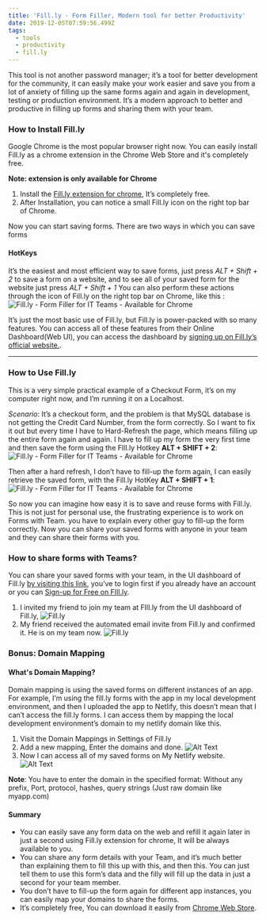 ```yaml
---
title: 'Fill.ly - Form Filler, Modern tool for better Productivity'
date: 2019-12-05T07:59:56.499Z
tags:
  - tools
  - productivity
  - fill.ly
---
```

This tool is not another password manager; it’s a tool for better development for the community, it can easily make your work easier and save you from a lot of anxiety of filling up the same forms again and again in development, testing or production environment. It’s a modern approach to better and productive in filling up forms and sharing them with your team.


### How to Install Fill.ly

Google Chrome is the most popular browser right now. You can easily install Fill.ly as a chrome extension in the Chrome Web Store and it's completely free.

 __Note: extension is only available for Chrome__

1. Install the [Fill.ly extension for chrome](https://chrome.google.com/webstore/detail/filly-form-filler-team-co/imemmdpjflmkjjomahchpaijgfhnpdmp), It’s completely free.
2. After Installation, you can notice a small Fill.ly icon on the right top bar of Chrome. 

Now you can start saving forms. There are two ways in which you can save forms 

#### HotKeys
It’s the easiest and most efficient way to save forms, just press *ALT + Shift + 2* to save a form on a website, and to see all of your saved form for the website just press *ALT + Shift + 1* 
You can also perform these actions through the icon of Fill.ly on the right top bar on Chrome, like this :
![Fill.ly - Form Filler for IT Teams - Available for Chrome ](https://thepracticaldev.s3.amazonaws.com/i/dfa00fmifp0vdxk6zxgx.png)

It’s just the most basic use of Fill.ly, but Fill.ly is power-packed with so many features. You can access all of these features from their Online Dashboard(Web UI), you can access the dashboard by [signing up on Fill.ly’s official website.](https://fill.ly/).

___

### How to Use Fill.ly
This is a very simple practical example of a Checkout Form, it’s on my computer right now, and I’m running it on a Localhost.

*Scenario*: It’s a checkout form, and the problem is that MySQL database is not getting the Credit Card Number, from the form correctly. So I want to fix it out but every time I have to Hard-Refresh the page,  which means filling up the entire form again and again.
I have to fill up my form the very first time and then save the form using the FIll.ly Hotkey **ALT + SHIFT + 2**: 
![Fill.ly - Form Filler for IT Teams - Available for Chrome ](https://thepracticaldev.s3.amazonaws.com/i/lu0ot5z8ngteyebtwj1r.gif)

Then after a hard refresh, I don’t have to fill-up the form again, I can easily retrieve the saved form, with the  Fill.ly HotKey **ALT + SHIFT + 1**:
![Fill.ly - Form Filler for IT Teams - Available for Chrome ](https://thepracticaldev.s3.amazonaws.com/i/b6ddsrmjx1yh8yws2b1m.gif)

So now you can imagine how easy it is to save and reuse forms with Fill.ly. This is not just for personal use, the frustrating experience is to work on Forms with Team. you have to explain every other guy to fill-up the form correctly. Now you can share your saved forms with anyone in your team and they can share their forms with you.

### How to share forms with Teams?

You can share your saved forms with your team, in the UI dashboard of Fill.ly  [by visiting this link](https://fill.ly/form/admin), you’ve to login first if you already have an account or you can [Sign-up for Free on FIll.ly](https://fill.ly/signup).

 1. I invited my friend to join my team at FIll.ly from the UI dashboard of Fill.ly, 
![Fill.ly](https://thepracticaldev.s3.amazonaws.com/i/10cbyuq1y6hqjzzt2jlx.png)
 2. My friend received the automated email invite from Fill.ly and confirmed it. He is on my team now.
![Fill.ly](https://thepracticaldev.s3.amazonaws.com/i/0b207she61b79swkrt2x.png)



### Bonus: Domain Mapping
#### What's Domain Mapping?
Domain mapping is using the saved forms on different instances of an app. For example, I’m using the fill.ly forms with the app in my local development environment, and then I uploaded the app to Netlify, this doesn’t mean that I can’t access the fill.ly forms. I can access them by mapping the local development environment’s domain to my netlify domain like this.

1.  Visit the Domain Mappings in Settings of Fill.ly
2. Add a new mapping, Enter the domains and done.
![Alt Text](https://thepracticaldev.s3.amazonaws.com/i/fwyhb10oe0uahlde9i8l.png)
3. Now I can access all of my saved forms on My Netlify website.
![Alt Text](https://thepracticaldev.s3.amazonaws.com/i/us5vd13cib226bfz2yj4.png)


**Note**: You have to enter the domain in the specified format:
Without any prefix, Port, protocol, hashes, query strings (Just raw domain like myapp.com)


#### Summary
 - You can easily save any form data on the web and refill it again later in just a second using Fill.ly extension for chrome, It will be always available to you. 
 - You can share any form details with your Team, and it’s much better than explaining them to fill this up with this, and then this. You can just tell them to use this form’s data and the filly will fill up the data in just a second for your team member.
 - You don’t have to fill-up the form again for different app instances, you can easily map your domains to share the forms.
 - It’s completely free, You can download it easily from [Chrome Web Store](https://chrome.google.com/webstore/detail/filly-form-filler-team-co/imemmdpjflmkjjomahchpaijgfhnpdmp).
